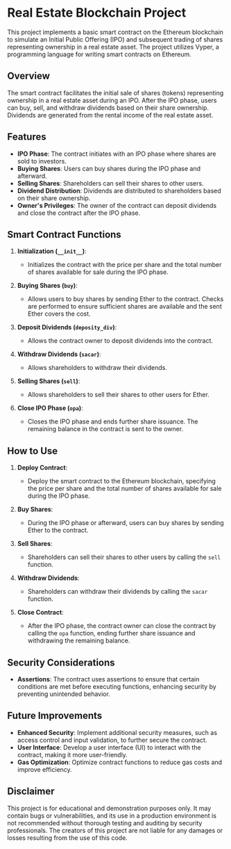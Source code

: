 # Real Estate Blockchain Project

This project implements a basic smart contract on the Ethereum blockchain to simulate an Initial Public Offering (IPO) and subsequent trading of shares representing ownership in a real estate asset. The project utilizes Vyper, a programming language for writing smart contracts on Ethereum.

## Overview

The smart contract facilitates the initial sale of shares (tokens) representing ownership in a real estate asset during an IPO. After the IPO phase, users can buy, sell, and withdraw dividends based on their share ownership. Dividends are generated from the rental income of the real estate asset.

## Features

- **IPO Phase**: The contract initiates with an IPO phase where shares are sold to investors.
- **Buying Shares**: Users can buy shares during the IPO phase and afterward.
- **Selling Shares**: Shareholders can sell their shares to other users.
- **Dividend Distribution**: Dividends are distributed to shareholders based on their share ownership.
- **Owner's Privileges**: The owner of the contract can deposit dividends and close the contract after the IPO phase.

## Smart Contract Functions

1. **Initialization (`__init__`)**:
   - Initializes the contract with the price per share and the total number of shares available for sale during the IPO phase.

2. **Buying Shares (`buy`)**:
   - Allows users to buy shares by sending Ether to the contract. Checks are performed to ensure sufficient shares are available and the sent Ether covers the cost.

3. **Deposit Dividends (`deposity_div`)**:
   - Allows the contract owner to deposit dividends into the contract.

4. **Withdraw Dividends (`sacar`)**:
   - Allows shareholders to withdraw their dividends.

5. **Selling Shares (`sell`)**:
   - Allows shareholders to sell their shares to other users for Ether.

6. **Close IPO Phase (`opa`)**:
   - Closes the IPO phase and ends further share issuance. The remaining balance in the contract is sent to the owner.

## How to Use

1. **Deploy Contract**:
   - Deploy the smart contract to the Ethereum blockchain, specifying the price per share and the total number of shares available for sale during the IPO phase.

2. **Buy Shares**:
   - During the IPO phase or afterward, users can buy shares by sending Ether to the contract.

3. **Sell Shares**:
   - Shareholders can sell their shares to other users by calling the `sell` function.

4. **Withdraw Dividends**:
   - Shareholders can withdraw their dividends by calling the `sacar` function.

5. **Close Contract**:
   - After the IPO phase, the contract owner can close the contract by calling the `opa` function, ending further share issuance and withdrawing the remaining balance.

## Security Considerations

- **Assertions**: The contract uses assertions to ensure that certain conditions are met before executing functions, enhancing security by preventing unintended behavior.

## Future Improvements

- **Enhanced Security**: Implement additional security measures, such as access control and input validation, to further secure the contract.
- **User Interface**: Develop a user interface (UI) to interact with the contract, making it more user-friendly.
- **Gas Optimization**: Optimize contract functions to reduce gas costs and improve efficiency.

## Disclaimer

This project is for educational and demonstration purposes only. It may contain bugs or vulnerabilities, and its use in a production environment is not recommended without thorough testing and auditing by security professionals. The creators of this project are not liable for any damages or losses resulting from the use of this code.
